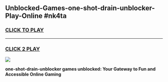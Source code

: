 
## Unblocked-Games-one-shot-drain-unblocker-Play-Online #nk4ta
<h3>
<a href="https://news.freeplayer.one?title=one-shot-drain-unblocker&ref=3">CLICK TO PLAY</a></h3>
<hr>

<h3>
<a href="https://news.freeplayer.one?title=one-shot-drain-unblocker&ref=3">CLICK 2 PLAY</a>
  
</h3>

<a href="https://news.freeplayer.one?title=one-shot-drain-unblocker&ref=3"><img src="https://clearcache.store/games.png"></a>


**one-shot-drain-unblocker games unblocked: Your Gateway to Fun and Accessible Online Gaming**
